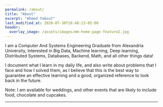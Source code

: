 ```yaml
---
permalink: /about/
title: "About"
excerpt: "Ahmed Yakout"
last_modified_at: 2020-07-30T18:48:13-05:00
header:
  overlay_image: /assets/images/mm-home-page-feature2.jpg
---
```


I am a Computer And Systems Engineering Graduate from Alexandria University, interested in Big Data, Machine learning, Deep learning, Distributed Systems, Databases, Backend, Math, and all other things data!

I document what I learn in my daily life, and also write about problems that I face and how I solved them, as I believe that this is the best way to guarantee an effective learning and a good, organized reference to look back in the future.

Note: I am available for weddings, and other events that are likely to include food, chocolate and cupcakes.

---
